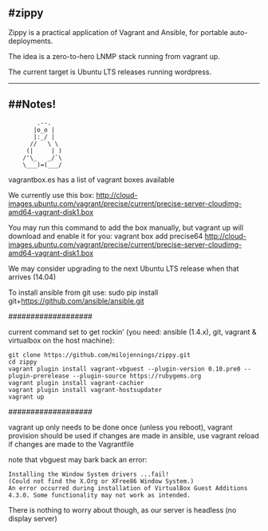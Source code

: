 #zippy
---
Zippy is a practical application of Vagrant and Ansible, for portable auto-deployments.

The idea is a zero-to-hero LNMP stack running from vagrant up.

The current target is Ubuntu LTS releases running wordpress.

---
##Notes!
---

            .--. 
           |o_o | 
           |:_/ | 
          //   \ \ 
         (|     | ) 
        /'\_   _/`\ 
        \___)=(___/ 


vagrantbox.es has a list of vagrant boxes available

We currently use this box:
    http://cloud-images.ubuntu.com/vagrant/precise/current/precise-server-cloudimg-amd64-vagrant-disk1.box

You may run this command to add the box manually, but vagrant up will download and enable it for you:
    vagrant box add precise64 http://cloud-images.ubuntu.com/vagrant/precise/current/precise-server-cloudimg-amd64-vagrant-disk1.box

We may consider upgrading to the next Ubuntu LTS release when that arrives (14.04)

To install ansible from git use:
    sudo pip install git+https://github.com/ansible/ansible.git


###################


current command set to get rockin' (you need: ansible (1.4.x), git, vagrant & virtualbox on the host machine):

    git clone https://github.com/milojennings/zippy.git
    cd zippy
    vagrant plugin install vagrant-vbguest --plugin-version 0.10.pre0 --plugin-prerelease --plugin-source https://rubygems.org
    vagrant plugin install vagrant-cachier
    vagrant plugin install vagrant-hostsupdater
    vagrant up


###################

vagrant up only needs to be done once (unless you reboot), vagrant provision should be used if changes are made in ansible, use vagrant reload if changes are made to the Vagrantfile

note that vbguest may bark back an error:

    Installing the Window System drivers ...fail!
    (Could not find the X.Org or XFree86 Window System.)
    An error occurred during installation of VirtualBox Guest Additions 4.3.0. Some functionality may not work as intended.

There is nothing to worry about though, as our server is headless (no display server)